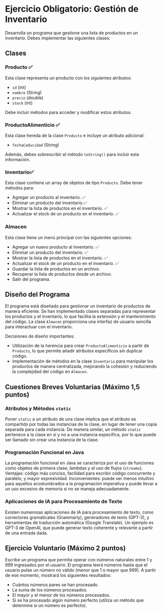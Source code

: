 # Ejercicio Obligatorio: Gestión de Inventario

Desarrolla un programa que gestione una lista de productos en un inventario. Debes implementar las siguientes clases:

## Clases

### Producto ✅

Esta clase representa un producto con los siguientes atributos:

- `id` (int)
- `nombre` (String)
- `precio` (double)
- `stock` (int)

Debe incluir métodos para acceder y modificar estos atributos.

### ProductoAlimenticio ✅

Esta clase hereda de la clase `Producto` e incluye un atributo adicional:

- `fechaCaducidad` (String)

Además, debes sobrescribir el método `toString()` para incluir esta información. 

### Inventario✅

Esta clase contiene un array de objetos de tipo `Producto`. Debe tener métodos para:

- Agregar un producto al inventario. ✅
- Eliminar un producto del inventario.✅
- Mostrar la lista de productos en el inventario. ✅
- Actualizar el stock de un producto en el inventario. ✅

### Almacen

Esta clase tiene un menú principal con las siguientes opciones:

- Agregar un nuevo producto al inventario. ✅
- Eliminar un producto del inventario. ✅
- Mostrar la lista de productos en el inventario. ✅
- Actualizar el stock de un producto en el inventario. ✅
- Guardar la lista de productos en un archivo.
- Recuperar la lista de productos desde un archivo.
- Salir del programa.

## Diseño del Programa

El programa está diseñado para gestionar un inventario de productos de manera eficiente. Se han implementado clases separadas para representar los productos y el inventario, lo que facilita la extensión y el mantenimiento del código. La clase `Almacen` proporciona una interfaz de usuario sencilla para interactuar con el inventario.

Decisiones de diseño importantes:

- Utilización de la herencia para crear `ProductoAlimenticio` a partir de `Producto`, lo que permite añadir atributos específicos sin duplicar código.
- Implementación de métodos en la clase `Inventario` para manipular los productos de manera centralizada, mejorando la cohesión y reduciendo la complejidad del código en `Almacen`.

## Cuestiones Breves Voluntarias (Máximo 1,5 puntos)

### Atributos y Métodos `static`

Poner `static` a un atributo de una clase implica que el atributo es compartido por todas las instancias de la clase, en lugar de tener una copia separada para cada instancia. De manera similar, un método `static` pertenece a la clase en sí y no a una instancia específica, por lo que puede ser llamado sin crear una instancia de la clase.

### Programación Funcional en Java

La programación funcional en Java se caracteriza por el uso de funciones como objetos de primera clase, lambdas y el uso de flujos (`streams`). Ventajas: código más conciso, facilidad para escribir código concurrente y paralelo, y mayor expresividad. Inconvenientes: puede ser menos intuitivo para aquellos acostumbrados a la programación imperativa y puede llevar a un uso excesivo de memoria si no se maneja adecuadamente.

### Aplicaciones de IA para Procesamiento de Texto

Existen numerosas aplicaciones de IA para procesamiento de texto, como correctores gramaticales (Grammarly), generadores de texto (GPT-3), y herramientas de traducción automática (Google Translate). Un ejemplo es GPT-3 de OpenAI, que puede generar texto coherente y relevante a partir de una entrada dada.

## Ejercicio Voluntario (Máximo 2 puntos)

Escribe un programa que permita operar con números naturales entre 1 y 999 ingresados por el usuario. El programa leerá números hasta que el usuario pulse un número no válido (menor que 1 o mayor que 999). A partir de ese momento, mostrará los siguientes resultados:

- Cuántos números pares se han procesado.
- La suma de los números procesados.
- El mayor y el menor de los números procesados.
- Si se ha procesado algún número perfecto (utiliza un método que determine si un número es perfecto).
